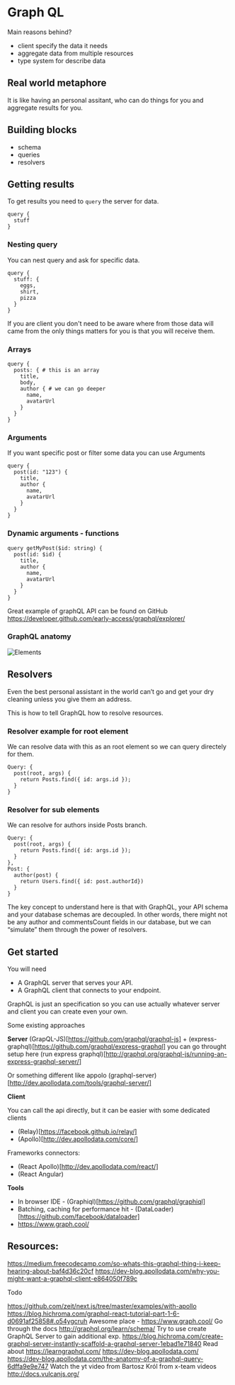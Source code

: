 # Graph QL

Main reasons behind?

- client specify the data it needs
- aggregate data from multiple resources
- type system for describe data

## Real world metaphore

It is like having an personal assitant, who can do things for you and aggregate results for you.

## Building blocks

- schema
- queries
- resolvers

## Getting results

To get results you need to `query` the server for data.

```
query {
  stuff
}
```

### Nesting query
You can nest query and ask for specific data.

```
query {
  stuff: {
    eggs,
    shirt,
    pizza
  }
}
```

If you are client you don't need to be aware where from those data will came from the only things matters for you is that you will receive them.

### Arrays

```
query {
  posts: { # this is an array
    title,
    body,
    author { # we can go deeper
      name,
      avatarUrl
    }
  }
}
```

### Arguments

If you want specific post or filter some data you can use Arguments

```
query {
  post(id: "123") {
    title,
    author {
      name,
      avatarUrl
    }
  }
}
```

### Dynamic arguments - functions

```
query getMyPost($id: string) {
  post(id: $id) {
    title,
    author {
      name,
      avatarUrl
    }
  }
}
```

Great example of graphQL API can be found on GitHub https://developer.github.com/early-access/graphql/explorer/

### GraphQL anatomy

![Elements](https://cdn-images-1.medium.com/max/800/1*XthnQqgmM5Ag4TmwM6UVWw.png)


## Resolvers
Even the best personal assistant in the world can’t go and get your dry cleaning unless you give them an address.

This is how to tell GraphQL how to resolve resources.

### Resolver example for root element

We can resolve data with this as an root element so we can query directely for them.

```
Query: {
  post(root, args) {
    return Posts.find({ id: args.id });
  }
}
```

### Resolver for sub elements

We can resolve for authors inside Posts branch.

```
Query: {
  post(root, args) {
    return Posts.find({ id: args.id });
  }
},
Post: {
  author(post) {
    return Users.find({ id: post.authorId})
  }
}
```

The key concept to understand here is that with GraphQL, your API schema and your database schemas are decoupled. In other words, there might not be any author and commentsCount fields in our database, but we can “simulate” them through the power of resolvers.

## Get started

You will need

- A GraphQL server that serves your API.
- A GraphQL client that connects to your endpoint.

GraphQL is just an specification so you can use actually whatever server and client you can create even your own.

Some existing approaches

**Server**
(GrapQL-JS)[https://github.com/graphql/graphql-js] + (express-graphql)[https://github.com/graphql/express-graphql] you can go throught setup here (run express graphql)[http://graphql.org/graphql-js/running-an-express-graphql-server/]

Or something different like appolo (graphql-server)[http://dev.apollodata.com/tools/graphql-server/]

**Client**

You can call the api directly, but it can be easier with some dedicated clients

- (Relay)[https://facebook.github.io/relay/]
- (Apollo)[http://dev.apollodata.com/core/]

Frameworks connectors:

- (React Apollo)[http://dev.apollodata.com/react/]
- (React Angular)

**Tools**

- In browser IDE - (Graphiql)[https://github.com/graphql/graphiql]
- Batching, caching for performance hit - (DataLoader)[https://github.com/facebook/dataloader]
- https://www.graph.cool/


## Resources:

https://medium.freecodecamp.com/so-whats-this-graphql-thing-i-keep-hearing-about-baf4d36c20cf
https://dev-blog.apollodata.com/why-you-might-want-a-graphql-client-e864050f789c

Todo

https://github.com/zeit/next.js/tree/master/examples/with-apollo
https://blog.hichroma.com/graphql-react-tutorial-part-1-6-d0691af25858#.o54ygcruh
Awesome place - https://www.graph.cool/
Go through the docs http://graphql.org/learn/schema/
Try to use create GraphQL Server to gain additional exp. https://blog.hichroma.com/create-graphql-server-instantly-scaffold-a-graphql-server-1ebad1e71840
Read about
https://learngraphql.com/
https://dev-blog.apollodata.com/ https://dev-blog.apollodata.com/the-anatomy-of-a-graphql-query-6dffa9e9e747
Watch the yt video from Bartosz Król from x-team videos
http://docs.vulcanjs.org/
